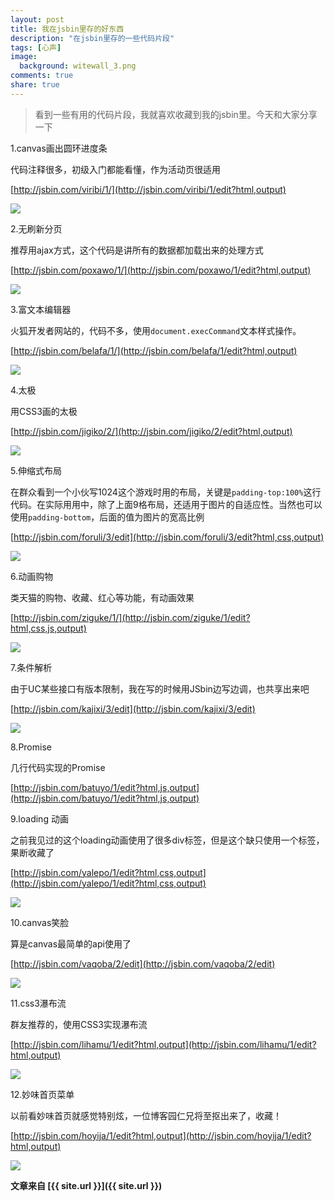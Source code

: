 ```yaml
---
layout: post
title: 我在jsbin里存的好东西
description: "在jsbin里存的一些代码片段"
tags: [心声]
image:
  background: witewall_3.png
comments: true
share: true
---
```


>看到一些有用的代码片段，我就喜欢收藏到我的jsbin里。今天和大家分享一下

1.canvas画出圆环进度条

代码注释很多，初级入门都能看懂，作为活动页很适用

[http://jsbin.com/viribi/1/](http://jsbin.com/viribi/1/edit?html,output)

![](/images/article/jsbin-share/1.png)

2.无刷新分页

推荐用ajax方式，这个代码是讲所有的数据都加载出来的处理方式

[http://jsbin.com/poxawo/1/](http://jsbin.com/poxawo/1/edit?html,output)

![](/images/article/jsbin-share/2.png)

<!--more-->

3.富文本编辑器

火狐开发者网站的，代码不多，使用`document.execCommand`文本样式操作。

[http://jsbin.com/belafa/1/](http://jsbin.com/belafa/1/edit?html,output)

![](/images/article/jsbin-share/3.png)

4.太极

用CSS3画的太极

[http://jsbin.com/jigiko/2/](http://jsbin.com/jigiko/2/edit?html,output)

![](/images/article/jsbin-share/5.png)

5.伸缩式布局

在群众看到一个小伙写1024这个游戏时用的布局，关键是`padding-top:100%`这行代码。在实际用用中，除了上面9格布局，还适用于图片的自适应性。当然也可以使用`padding-bottom`，后面的值为图片的宽高比例

[http://jsbin.com/foruli/3/edit](http://jsbin.com/foruli/3/edit?html,css,output)

![](/images/article/jsbin-share/4.png)

6.动画购物

类天猫的购物、收藏、红心等功能，有动画效果

[http://jsbin.com/ziguke/1/](http://jsbin.com/ziguke/1/edit?html,css,js,output)

![](/images/article/jsbin-share/6.png)

7.条件解析

由于UC某些接口有版本限制，我在写的时候用JSbin边写边调，也共享出来吧

[http://jsbin.com/kajixi/3/edit](http://jsbin.com/kajixi/3/edit)

![](/images/article/jsbin-share/7.png)

8.Promise

几行代码实现的Promise

[http://jsbin.com/batuyo/1/edit?html,js,output](http://jsbin.com/batuyo/1/edit?html,js,output)

9.loading 动画

之前我见过的这个loading动画使用了很多div标签，但是这个缺只使用一个标签，果断收藏了

[http://jsbin.com/yalepo/1/edit?html,css,output](http://jsbin.com/yalepo/1/edit?html,css,output)

![](/images/article/jsbin-share/8.png)


10.canvas笑脸

算是canvas最简单的api使用了

[http://jsbin.com/vaqoba/2/edit](http://jsbin.com/vaqoba/2/edit)

![](/images/article/jsbin-share/9.png)

11.css3瀑布流

群友推荐的，使用CSS3实现瀑布流

[http://jsbin.com/lihamu/1/edit?html,output](http://jsbin.com/lihamu/1/edit?html,output)

![](/images/article/jsbin-share/10.png)

12.妙味首页菜单

以前看妙味首页就感觉特别炫，一位博客园仁兄将至抠出来了，收藏！

[http://jsbin.com/hoyija/1/edit?html,output](http://jsbin.com/hoyija/1/edit?html,output)

![](/images/article/jsbin-share/11.png)


**文章来自 [{{ site.url }}]({{ site.url }})**